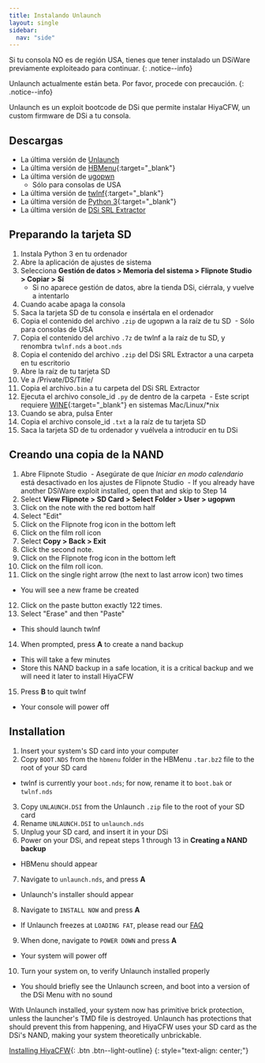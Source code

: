```yaml
---
title: Instalando Unlaunch
layout: single
sidebar:
  nav: "side"
---
```


Si tu consola NO es de región USA, tienes que tener instalado un DSiWare previamente exploiteado para continuar.
{: .notice--info}

Unlaunch actualmente están beta. Por favor, procede con precaución.
{: .notice--info}

Unlaunch es un exploit bootcode de DSi que permite instalar HiyaCFW, un custom firmware de DSi a tu consola.

## Descargas
- La última versión de [Unlaunch](http://problemkaputt.de/unlaunch.zip)
- La última versión de [HBMenu](https://github.com/devkitPro/nds-hb-menu/releases/){:target="_blank"}
- La última versión de [ugopwn](/assets/files/ugopwn.zip)
  - Sólo para consolas de USA
- La última versión de [twlnf](https://github.com/Jimmy-Z/twlnf/releases){:target="_blank"}
- La última versión de [Python 3](https://www.python.org/downloads/){:target="_blank"}
- La última versión de [DSi SRL Extractor](/assets/files/dsi_srl_extract.zip)

## Preparando la tarjeta SD

1. Instala Python 3 en tu ordenador
2. Abre la aplicación de ajustes de sistema
3. Selecciona **Gestión de datos > Memoria del sistema > Flipnote Studio > Copiar > Sí**
	- Si no aparece gestión de datos, abre la tienda DSi, ciérrala, y vuelve a intentarlo
4. Cuando acabe apaga la consola
5. Saca la tarjeta SD de tu consola e insértala en el ordenador
6. Copia el contenido del archivo `.zip` de ugopwn a la raíz de tu SD
  - Sólo para consolas de USA
7. Copia el contenido del archivo `.7z` de twlnf a la raíz de tu SD, y renombra `twlnf.nds` a `boot.nds`
8. Copia el contenido del archivo `.zip` del DSi SRL Extractor a una carpeta en tu escritorio
9. Abre la raíz de tu tarjeta SD
10. Ve a /Private/DS/Title/
11. Copia el archivo`.bin` a tu carpeta del DSi SRL Extractor
12. Ejecuta el archivo console_id `.py` de dentro de la carpeta
  - Este script requiere [WINE](https://www.winehq.org/){:target="_blank"} en sistemas Mac/Linux/*nix
13. Cuando se abra, pulsa Enter
14. Copia el archivo console_id `.txt` a la raíz de tu tarjeta SD
15. Saca la tarjeta SD de tu ordenador y vuélvela a introducir en tu DSi

## Creando una copia de la NAND

1. Abre Flipnote Studio
  - Asegúrate de que *Iniciar en modo calendario* está desactivado en los ajustes de Flipnote Studio
  - If you already have another DSiWare exploit installed, open that and skip to Step 14
2. Select **View Flipnote > SD Card > Select Folder > User > ugopwn**
3. Click on the note with the red bottom half
4. Select "Edit"
5. Click on the Flipnote frog icon in the bottom left
6. Click on the film roll icon
7. Select **Copy > Back > Exit**
8. Click the second note.
9. Click on the Flipnote frog icon in the bottom left
10. Click on the film roll icon.
11. Click on the single right arrow (the next to last arrow icon) two times
  - You will see a new frame be created
12. Click on the paste button exactly 122 times.
13. Select "Erase" and then "Paste"
  - This should launch twlnf
14. When prompted, press **A** to create a nand backup
  - This will take a few minutes
  - Store this NAND backup in a safe location, it is a critical backup and we will need it later to install HiyaCFW
15. Press **B** to quit twlnf
  - Your console will power off

## Installation

1. Insert your system's SD card into your computer
2. Copy `BOOT.NDS` from the `hbmenu` folder in the HBMenu `.tar.bz2` file to the root of your SD card
  - twlnf is currently your `boot.nds`; for now, rename it to `boot.bak` or `twlnf.nds`
3. Copy `UNLAUNCH.DSI` from the Unlaunch `.zip` file to the root of your SD card
4. Rename `UNLAUNCH.DSI` to `unlaunch.nds`
5. Unplug your SD card, and insert it in your DSi
6. Power on your DSi, and repeat steps 1 through 13 in **Creating a NAND backup**
  - HBMenu should appear
7. Navigate to `unlaunch.nds`, and press **A**
  - Unlaunch's installer should appear
8. Navigate to `INSTALL NOW` and press **A**
  - If Unlaunch freezes at `LOADING FAT`, please read our [FAQ](/help/faq)
9. When done, navigate to `POWER DOWN` and press **A**
  - Your system will power off
10. Turn your system on, to verify Unlaunch installed properly
  - You should briefly see the Unlaunch screen, and boot into a version of the DSi Menu with no sound

With Unlaunch installed, your system now has primitive brick protection, unless the launcher's TMD file is destroyed. Unlaunch has protections that should prevent this from happening, and HiyaCFW uses your SD card as the DSi's NAND, making your system theoretically unbrickable.

[Installing HiyaCFW](/guide/installing-hiyacfw){: .btn .btn--light-outline}
{: style="text-align: center;"}
